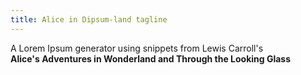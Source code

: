 ```yaml
---
title: Alice in Dipsum-land tagline
---
```


A Lorem Ipsum generator using snippets from Lewis Carroll's\
**Alice's Adventures in Wonderland and Through the Looking Glass**
